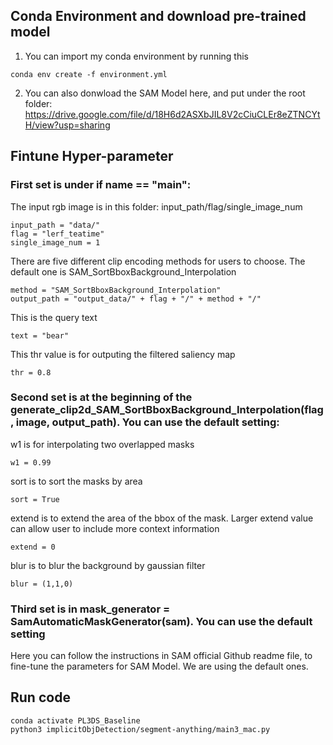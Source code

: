 ## Conda Environment and download pre-trained model
1. You can import my conda environment by running this
```
conda env create -f environment.yml
```
2. You can also donwload the SAM Model here, and put under the root folder: https://drive.google.com/file/d/18H6d2ASXbJIL8V2cCiuCLEr8eZTNCYtH/view?usp=sharing


## Fintune Hyper-parameter
### First set is under if __name__ == "__main__":<br>
The input rgb image is in this folder: input_path/flag/single_image_num
```
input_path = "data/"
flag = "lerf_teatime"
single_image_num = 1
```
There are five different clip encoding methods for users to choose. The default one is SAM_SortBboxBackground_Interpolation
```
method = "SAM_SortBboxBackground_Interpolation"
output_path = "output_data/" + flag + "/" + method + "/"
```
This is the query text
```
text = "bear" 
```
This thr value is for outputing the filtered saliency map
```
thr = 0.8
```
### Second set is at the beginning of the generate_clip2d_SAM_SortBboxBackground_Interpolation(flag, image, output_path). You can use the default setting: <br>
w1 is for interpolating two overlapped masks
```
w1 = 0.99
```
sort is to sort the masks by area
```
sort = True
```
extend is to extend the area of the bbox of the mask. Larger extend value can allow user to include more context information
```
extend = 0
```
blur is to blur the background by gaussian filter
```
blur = (1,1,0)
```
### Third set is in mask_generator = SamAutomaticMaskGenerator(sam). You can use the default setting <br>
Here you can follow the instructions in SAM official Github readme file, to fine-tune the parameters for SAM Model.
We are using the default ones.

## Run code
```
conda activate PL3DS_Baseline
python3 implicitObjDetection/segment-anything/main3_mac.py
```



